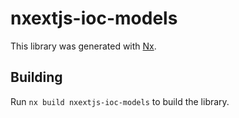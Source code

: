 # nxextjs-ioc-models

This library was generated with [Nx](https://nx.dev).

## Building

Run `nx build nxextjs-ioc-models` to build the library.
